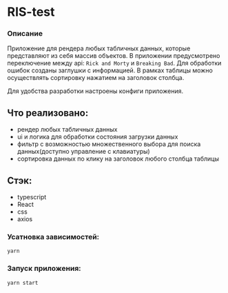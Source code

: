 # RIS-test

### Описание

Приложение для рендера любых табличных данных, которые представляют из себя массив объектов. В приложении предусмотрено переключение между api: `Rick and Morty` и `Breaking Bad`. Для обработки ошибок созданы заглушки с информацией. В рамках таблицы можно осуществлять сортировку нажатием на заголовок столбца.

Для удобства разработки настроены конфиги приложения.

## Что реализовано: 
 - рендер любых табличных данных
 - ui и логика для обработки состояния загрузки данных
 - фильтр с возможностью множественного выбора для поиска данных(доступно управление с клавиатуры)
 - сортировка данных по клику на заголовок любого столбца таблицы

 ## Стэк:
 - typescript
 - React
 - css
 - axios

### Усатновка зависимостей:
 ```
 yarn
 ```
### Запуск приложения:
 ```
 yarn start
 ```